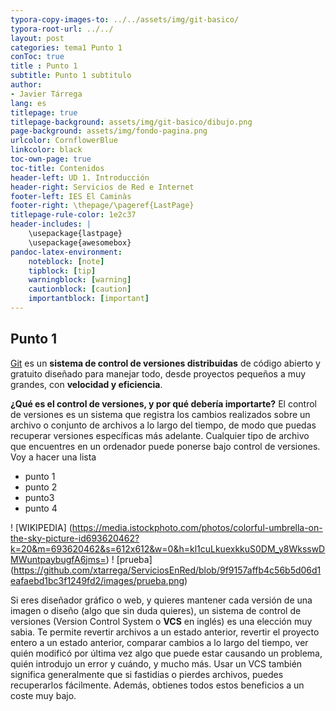 ```yaml
---
typora-copy-images-to: ../../assets/img/git-basico/
typora-root-url: ../../
layout: post
categories: tema1 Punto 1
conToc: true
title : Punto 1
subtitle: Punto 1 subtitulo
author:
- Javier Tárrega
lang: es
titlepage: true
titlepage-background: assets/img/git-basico/dibujo.png
page-background: assets/img/fondo-pagina.png
urlcolor: CornflowerBlue
linkcolor: black
toc-own-page: true
toc-title: Contenidos
header-left: UD 1. Introducción
header-right: Servicios de Red e Internet
footer-left: IES El Caminàs
footer-right: \thepage/\pageref{LastPage}
titlepage-rule-color: 1e2c37
header-includes: |
    \usepackage{lastpage} 
    \usepackage{awesomebox}
pandoc-latex-environment:
    noteblock: [note]
    tipblock: [tip]
    warningblock: [warning]
    cautionblock: [caution]
    importantblock: [important]
---
```


## Punto 1

[Git](https://git-scm.com) es un **sistema de control de versiones distribuidas** de código abierto y gratuito diseñado para manejar todo, desde proyectos pequeños a muy grandes, con **velocidad y eficiencia**.

**¿Qué es el control de versiones, y por qué debería importarte?** El control de versiones es un sistema que registra los cambios realizados sobre un archivo o conjunto de archivos a lo largo del tiempo, de modo que puedas recuperar versiones específicas más adelante. Cualquier tipo de archivo que encuentres en un ordenador puede ponerse bajo control de versiones.
Voy a hacer una lista
* punto 1
* punto 2
* punto3
* punto 4


! [WIKIPEDIA] (https://media.istockphoto.com/photos/colorful-umbrella-on-the-sky-picture-id693620462?k=20&m=693620462&s=612x612&w=0&h=kl1cuLkuexkkuS0DM_y8WksswDMWuntpaybugfA6jms=)
! [prueba] (https://github.com/xtarrega/ServiciosEnRed/blob/9f9157affb4c56b5d06d1eafaebd1bc3f1249fd2/images/prueba.png)

Si eres diseñador gráfico o web, y quieres mantener cada versión de una imagen o diseño \(algo que sin duda quieres\), un sistema de control de versiones \(Version Control System o **VCS** en inglés\) es una elección muy sabia. Te permite revertir archivos a un estado anterior, revertir el proyecto entero a un estado anterior, comparar cambios a lo largo del tiempo, ver quién modificó por última vez algo que puede estar causando un problema, quién introdujo un error y cuándo, y mucho más. Usar un VCS también significa generalmente que si fastidias o pierdes archivos, puedes recuperarlos fácilmente. Además, obtienes todos estos beneficios a un coste muy bajo.

